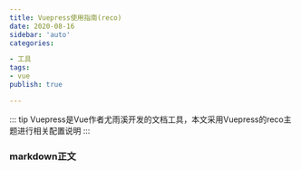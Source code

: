 ```yaml
---
title: Vuepress使用指南(reco)
date: 2020-08-16
sidebar: 'auto'
categories:

- 工具
tags:
- vue
publish: true

---
```


::: tip
Vuepress是Vue作者尤雨溪开发的文档工具，本文采用Vuepress的reco主题进行相关配置说明
:::

<!-- more -->

### markdown正文
